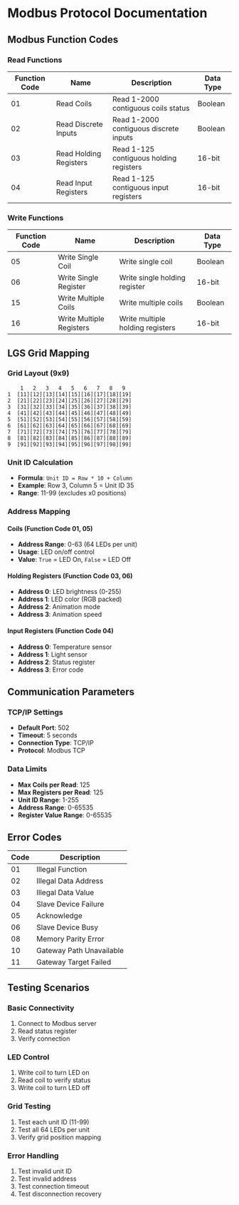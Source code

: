 # Modbus Protocol Documentation

## Modbus Function Codes

### Read Functions

| Function Code | Name | Description | Data Type |
|---------------|------|-------------|-----------|
| 01 | Read Coils | Read 1-2000 contiguous coils status | Boolean |
| 02 | Read Discrete Inputs | Read 1-2000 contiguous discrete inputs | Boolean |
| 03 | Read Holding Registers | Read 1-125 contiguous holding registers | 16-bit |
| 04 | Read Input Registers | Read 1-125 contiguous input registers | 16-bit |

### Write Functions

| Function Code | Name | Description | Data Type |
|---------------|------|-------------|-----------|
| 05 | Write Single Coil | Write single coil | Boolean |
| 06 | Write Single Register | Write single holding register | 16-bit |
| 15 | Write Multiple Coils | Write multiple coils | Boolean |
| 16 | Write Multiple Registers | Write multiple holding registers | 16-bit |

## LGS Grid Mapping

### Grid Layout (9x9)

```
    1   2   3   4   5   6   7   8   9
1  [11][12][13][14][15][16][17][18][19]
2  [21][22][23][24][25][26][27][28][29]
3  [31][32][33][34][35][36][37][38][39]
4  [41][42][43][44][45][46][47][48][49]
5  [51][52][53][54][55][56][57][58][59]
6  [61][62][63][64][65][66][67][68][69]
7  [71][72][73][74][75][76][77][78][79]
8  [81][82][83][84][85][86][87][88][89]
9  [91][92][93][94][95][96][97][98][99]
```

### Unit ID Calculation

- **Formula**: `Unit ID = Row * 10 + Column`
- **Example**: Row 3, Column 5 = Unit ID 35
- **Range**: 11-99 (excludes x0 positions)

### Address Mapping

#### Coils (Function Code 01, 05)
- **Address Range**: 0-63 (64 LEDs per unit)
- **Usage**: LED on/off control
- **Value**: `True` = LED On, `False` = LED Off

#### Holding Registers (Function Code 03, 06)
- **Address 0**: LED brightness (0-255)
- **Address 1**: LED color (RGB packed)
- **Address 2**: Animation mode
- **Address 3**: Animation speed

#### Input Registers (Function Code 04)
- **Address 0**: Temperature sensor
- **Address 1**: Light sensor
- **Address 2**: Status register
- **Address 3**: Error code

## Communication Parameters

### TCP/IP Settings
- **Default Port**: 502
- **Timeout**: 5 seconds
- **Connection Type**: TCP/IP
- **Protocol**: Modbus TCP

### Data Limits
- **Max Coils per Read**: 125
- **Max Registers per Read**: 125
- **Unit ID Range**: 1-255
- **Address Range**: 0-65535
- **Register Value Range**: 0-65535

## Error Codes

| Code | Description |
|------|-------------|
| 01 | Illegal Function |
| 02 | Illegal Data Address |
| 03 | Illegal Data Value |
| 04 | Slave Device Failure |
| 05 | Acknowledge |
| 06 | Slave Device Busy |
| 08 | Memory Parity Error |
| 10 | Gateway Path Unavailable |
| 11 | Gateway Target Failed |

## Testing Scenarios

### Basic Connectivity
1. Connect to Modbus server
2. Read status register
3. Verify connection

### LED Control
1. Write coil to turn LED on
2. Read coil to verify status
3. Write coil to turn LED off

### Grid Testing
1. Test each unit ID (11-99)
2. Test all 64 LEDs per unit
3. Verify grid position mapping

### Error Handling
1. Test invalid unit ID
2. Test invalid address
3. Test connection timeout
4. Test disconnection recovery
